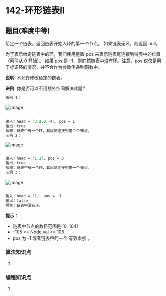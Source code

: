 # 142-环形链表II

## [题目](https://leetcode-cn.com/problems/linked-list-cycle-ii/)(难度中等)

给定一个链表，返回链表开始入环的第一个节点。 如果链表无环，则返回 null。

为了表示给定链表中的环，我们使用整数 pos 来表示链表尾连接到链表中的位置（索引从 0 开始）。 如果 pos 是 -1，则在该链表中没有环。注意，pos 仅仅是用于标识环的情况，并不会作为参数传递到函数中。

**说明**: 不允许修改给定的链表。

**进阶**: 你是否可以不用额外空间解决此题?

~~~markdown
示例 1：

~~~
![image](https://assets.leetcode-cn.com/aliyun-lc-upload/uploads/2018/12/07/circularlinkedlist.png)
~~~markdown

输入：head = [3,2,0,-4], pos = 1
输出：true
解释：链表中有一个环，其尾部连接到第二个节点。
示例 2：

~~~
![image](https://assets.leetcode-cn.com/aliyun-lc-upload/uploads/2018/12/07/circularlinkedlist_test2.png)
~~~markdown

输入：head = [1,2], pos = 0
输出：true
解释：链表中有一个环，其尾部连接到第一个节点。
示例 3：
~~~
![image](https://assets.leetcode-cn.com/aliyun-lc-upload/uploads/2018/12/07/circularlinkedlist_test3.png)
~~~markdown

输入：head = [1], pos = -1
输出：false
解释：链表中没有环。
~~~

**提示**： 
- 链表中节点的数目范围是 [0, 104]
- -105 <= Node.val <= 105
- pos 为 -1 或者链表中的一个 有效索引 。

### 算法知识点
1. 

### 编程知识点
1. 